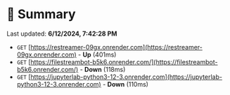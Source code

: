 # 📖 Summary
Last updated: **6/12/2024, 7:42:28 PM**

- `GET` [https://restreamer-09gx.onrender.com](https://restreamer-09gx.onrender.com) - **Up** (401ms)
- `GET` [https://filestreambot-b5k6.onrender.com/](https://filestreambot-b5k6.onrender.com/) - **Down** (118ms)
- `GET` [https://jupyterlab-python3-12-3.onrender.com](https://jupyterlab-python3-12-3.onrender.com) - **Down** (110ms)
